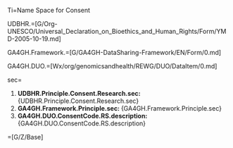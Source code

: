 Ti=Name Space for Consent

UDBHR.=[G/Org-UNESCO/Universal_Declaration_on_Bioethics_and_Human_Rights/Form/YMD-2005-10-19.md]

GA4GH.Framework.=[G/GA4GH-DataSharing-Framework/EN/Form/0.md]

GA4GH.DUO.=[Wx/org/genomicsandhealth/REWG/DUO/DataItem/0.md]

sec=<ol><li><b>UDBHR.Principle.Consent.Research.sec: </b>{UDBHR.Principle.Consent.Research.sec}<li><b>GA4GH.Framework.Principle.sec: </b>{GA4GH.Framework.Principle.sec}<li><b>GA4GH.DUO.ConsentCode.RS.description: </b>{GA4GH.DUO.ConsentCode.RS.description}</ol>

=[G/Z/Base]